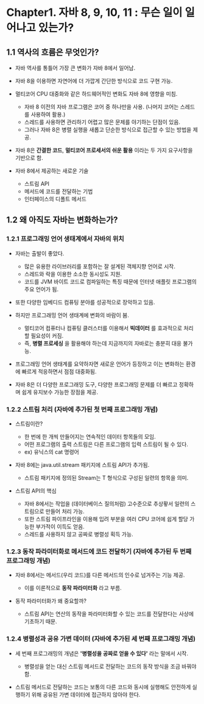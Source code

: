 # Chapter1. 자바 8, 9, 10, 11 : 무슨 일이 일어나고 있는가?

## **1.1 역사의 흐름은 무엇인가?**
* 자바 역사를 통틀어 가장 큰 변화가 자바 8에서 일어남.   

* 자바 8을 이용하면 자연어에 더 가깝게 간단한 방식으로 코드 구현 가능.   

* 멀티코어 CPU 대중화와 같은 하드웨어적인 변화도 자바 8에 영향을 미침.   

    * 자바 8 이전의 자바 프로그램은 코어 중 하나만을 사용. (나머지 코어는 스레드를 사용하여 활용.)   
    * 스레드를 사용하면 관리하기 어렵고 많은 문제를 야기하는 단점이 있음.   
    * 그러나 자바 8은 병렬 실행을 새롭고 단순한 방식으로 접근할 수 있는 방법을 제공.   

* 자바 8은 __간결한 코드__, __멀티코어 프로세서의 쉬운 활용__ 이라는 두 가지 요구사항을 기반으로 함.  

* 자바 8에서 제공하는 새로운 기술   

    * 스트림 API   
    * 메서드에 코드를 전달하는 기법   
    * 인터페이스의 디폴트 메서드   

## **1.2 왜 아직도 자바는 변화하는가?**
### **1.2.1 프로그래밍 언어 생태계에서 자바의 위치**
* 자바는 출발이 좋았다.
    * 많은 유용한 라이브러리를 포함하는 잘 설계된 객체지향 언어로 시작.
    * 스레드와 락을 이용한 소소한 동시성도 지원.
    * 코드를 JVM 바이트 코드로 컴파일하는 특징 때문에 인터넷 애플릿 프로그램의 주요 언어가 됨.

* 또한 다양한 임베디드 컴퓨팅 분야를 성공적으로 장악하고 있음.

* 하지만 프로그래밍 언어 생태계에 변화의 바람이 붐.
    * 멀티코어 컴퓨터나 컴퓨팅 클러스터를 이용해서 __빅데이터__ 를 효과적으로 처리할 필요성이 커짐.
    * 즉, __병렬 프로세싱__ 을 활용해야 하는데 지금까지의 자바로는 충분히 대응 불가능.

* 프로그래밍 언어 생태계를 요약하자면 새로운 언어가 등장하고 이는 변화하는 환경에 빠르게 적응하면서 점점 대중화됨.

* 자바 8은 더 다양한 프로그래밍 도구, 다양한 프로그래밍 문제를 더 빠르고 정확하며 쉽게 유지보수 가능한 장점을 제공.

### **1.2.2 스트림 처리 (자바에 추가된 첫 번째 프로그래밍 개념)**
* 스트림이란? 
    
    * 한 번에 한 개씩 만들어지는 연속적인 데이터 항목들의 모임.
    * 어떤 프로그램의 출력 스트림은 다른 프로그램의 입력 스트림이 될 수 있다.
    * ex) 유닉스의 cat 명령어

* 자바 8에는 java.util.stream 패키지에 스트림 API가 추가됨.
    
    * 스트림 패키지에 정의된 Stream<T>는 T 형식으로 구성된 일련의 항목을 의미.

* 스트림 API의 핵심
    
    * 자바 8에서는 작업을 (데이터베이스 질의처럼) 고수준으로 추상홯서 일련의 스트림으로 만들어 처리 가능.
    * 또한 스트림 파이프라인을 이용해 입려 부분을 여러 CPU 코어에 쉽게 할당 가능한 부가적이 이득도 얻음.
    * 스레드를 사용하지 않고 공짜로 병렬성 획득 가능.

### **1.2.3 동작 파라미터화로 메서드에 코드 전달하기 (자바에 추가된 두 번째 프로그래밍 개념)**
* 자바 8에서는 메서드(우리 코드)를 다른 메서드의 인수로 넘겨주는 기능 제공. 
    
    * 이를 이론적으로 __동작 파라미터화__ 라고 부름.

* 동작 파라미터화가 왜 중요할까?

    * 스트림 API는 연산의 동작을 파라미터화할 수 있는 코드를 전달한다는 사상에 기초하기 때문.

### **1.2.4 병렬성과 공유 가변 데이터 (자바에 추가된 세 번째 프로그래밍 개념)**
* 세 번째 프로그래밍의 개념은 __'병렬성을 공짜로 얻을 수 있다'__ 라는 말에서 시작.
    * 병렬성을 얻는 대신 스트림 메서드로 전달하는 코드의 동작 방식을 조금 바꿔야 함.

* 스트림 메서드로 전달하는 코드는 보통의 다른 코드와 동시에 실행해도    안전하게 실행하기 위해 공유된 가변 데이터에 접근하지 않아야 한다.

